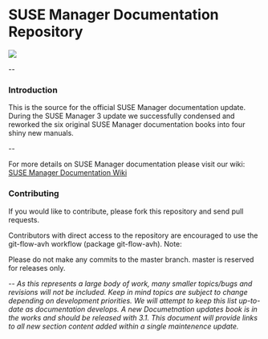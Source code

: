 # SUSE Manager Documentation Repository 

![](http://www.cs.virginia.edu/~jmc7tp/images/wordles/605.401.png) 

--

### Introduction
This is the source for the official SUSE Manager documentation update.
During the SUSE Manager 3 update we successfully condensed and reworked the six original SUSE Manager documentation books into four shiny new manuals. 


--

For more details on SUSE Manager documentation please visit our wiki: [SUSE Manager Documentation Wiki](https://github.com/SUSE/doc-susemanager/wiki)


### Contributing

If you would like to contribute, please fork this repository and send pull requests.

Contributors with direct access to the repository are encouraged to use the git-flow-avh workflow (package git-flow-avh).
Note:
	
Please do not make any commits to the master branch. master is reserved for releases only. 

--
*As this represents a large body of work, many smaller topics/bugs and revisions will not be included. Keep in mind topics are subject to change depending on development priorities. We will attempt to keep this list up-to-date as documentation develops. A new Documetnation updates book is in the works and should be released with 3.1. This document will provide links to all new section content added within a single maintenence update.*

